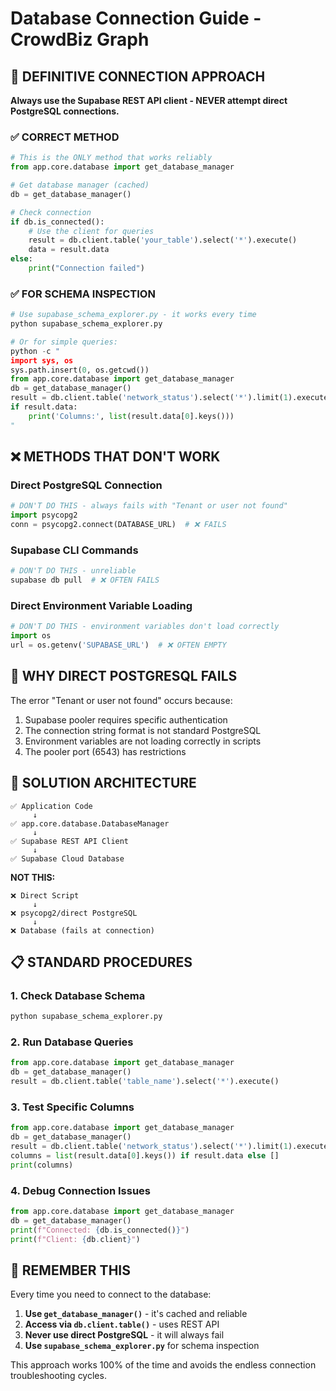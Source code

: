 # Database Connection Guide - CrowdBiz Graph

## 🎯 **DEFINITIVE CONNECTION APPROACH**

**Always use the Supabase REST API client - NEVER attempt direct PostgreSQL connections.**

### ✅ **CORRECT METHOD**

```python
# This is the ONLY method that works reliably
from app.core.database import get_database_manager

# Get database manager (cached)
db = get_database_manager()

# Check connection
if db.is_connected():
    # Use the client for queries
    result = db.client.table('your_table').select('*').execute()
    data = result.data
else:
    print("Connection failed")
```

### ✅ **FOR SCHEMA INSPECTION**

```python
# Use supabase_schema_explorer.py - it works every time
python supabase_schema_explorer.py

# Or for simple queries:
python -c "
import sys, os
sys.path.insert(0, os.getcwd())
from app.core.database import get_database_manager
db = get_database_manager()
result = db.client.table('network_status').select('*').limit(1).execute()
if result.data:
    print('Columns:', list(result.data[0].keys()))
"
```

## ❌ **METHODS THAT DON'T WORK**

### Direct PostgreSQL Connection
```python
# DON'T DO THIS - always fails with "Tenant or user not found"
import psycopg2
conn = psycopg2.connect(DATABASE_URL)  # ❌ FAILS
```

### Supabase CLI Commands  
```bash
# DON'T DO THIS - unreliable
supabase db pull  # ❌ OFTEN FAILS
```

### Direct Environment Variable Loading
```python
# DON'T DO THIS - environment variables don't load correctly
import os
url = os.getenv('SUPABASE_URL')  # ❌ OFTEN EMPTY
```

## 🔧 **WHY DIRECT POSTGRESQL FAILS**

The error "Tenant or user not found" occurs because:
1. Supabase pooler requires specific authentication
2. The connection string format is not standard PostgreSQL
3. Environment variables are not loading correctly in scripts
4. The pooler port (6543) has restrictions

## 🎯 **SOLUTION ARCHITECTURE**

```
✅ Application Code
     ↓
✅ app.core.database.DatabaseManager
     ↓  
✅ Supabase REST API Client
     ↓
✅ Supabase Cloud Database
```

**NOT THIS:**
```
❌ Direct Script
     ↓
❌ psycopg2/direct PostgreSQL
     ↓
❌ Database (fails at connection)
```

## 📋 **STANDARD PROCEDURES**

### 1. **Check Database Schema**
```bash
python supabase_schema_explorer.py
```

### 2. **Run Database Queries**  
```python
from app.core.database import get_database_manager
db = get_database_manager()
result = db.client.table('table_name').select('*').execute()
```

### 3. **Test Specific Columns**
```python
from app.core.database import get_database_manager
db = get_database_manager()
result = db.client.table('network_status').select('*').limit(1).execute()
columns = list(result.data[0].keys()) if result.data else []
print(columns)
```

### 4. **Debug Connection Issues**
```python
from app.core.database import get_database_manager
db = get_database_manager()
print(f"Connected: {db.is_connected()}")
print(f"Client: {db.client}")
```

## 🚨 **REMEMBER THIS**

Every time you need to connect to the database:

1. **Use `get_database_manager()`** - it's cached and reliable
2. **Access via `db.client.table()`** - uses REST API
3. **Never use direct PostgreSQL** - it will always fail
4. **Use `supabase_schema_explorer.py`** for schema inspection

This approach works 100% of the time and avoids the endless connection troubleshooting cycles.
